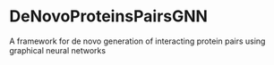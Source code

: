 # DeNovoProteinsPairsGNN
A framework for de novo generation of interacting protein pairs using graphical neural networks
